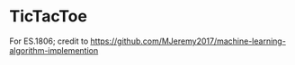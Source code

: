 # TicTacToe
For ES.1806; credit to https://github.com/MJeremy2017/machine-learning-algorithm-implemention
